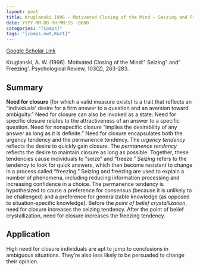 ```yaml
---
layout: post
title: Kruglanski 1996 - Motivated Closing of the Mind - Seizing and Freezing
date: YYYY-MM-DD HH:MM:SS -0600
categories: "[Comps]"
tags: "[comps,nwt,Kurt]"
---
```


[Google Scholar Link](https://scholar.google.com/scholar?hl=en&as_sdt=0%2C45&q=Motivated+Closing+of+the+Mind%3A+%22Seizing%22+and+%22Freezing%27&btnG=)

Kruglanski, A. W. (1996). Motivated Closing of the Mind:" Seizing" and" Freezing'. Psychological Review, 103(2), 263-283.

## Summary
**Need for closure** (for which a valid measure exists) is a trait that reflects an “individuals' desire for a firm answer to a question and an aversion toward ambiguity.”  Need for closure can also be invoked as a state.  Need for specific closure relates to the attractiveness of an answer to a specific question.  Need for nonspecific closure “implies the desirability of any answer as long as it is definite.”  Need for closure encapsulates both the urgency tendency and the permanence tendency.  The _urgency tendency_ reflects the desire to quickly gain closure.  The _permanence tendency_ reflects the desire to maintain closure as long as possible.  Together, these tendencies cause individuals to “seize” and “freeze.”  _Seizing_ refers to the tendency to look for quick answers, which then become resistant to change in a process called “freezing.”  Seizing and freezing are used to explain a number of phenomena, including reducing information processing and increasing confidence in a choice.  The permanence tendency is hypothesized to cause a preference for consensus (because it is unlikely to be challenged) and a preference for generalizable knowledge (as opposed to situation-specific knowledge).  Before the _point of belief crystallization_, need for closure increases the seizing tendency.  After the point of belief crystallization, need for closure increases the freezing tendency.

## Application
High need for closure individuals are apt to jump to conclusions in ambiguous situations.  They’re also less likely to be persuaded to change their opinion.
